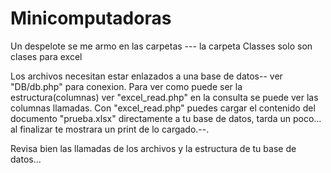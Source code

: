 # Minicomputadoras
Un despelote se me armo en las carpetas --- la carpeta Classes solo son clases para excel


Los archivos necesitan estar enlazados a una base de datos-- ver "DB/db.php" para conexion.
Para ver como puede ser la estructura(columnas) ver "excel_read.php" en la consulta se puede ver las columnas llamadas.
Con "excel_read.php" puedes cargar el contenido del documento "prueba.xlsx" directamente a tu base de datos, tarda un poco...
al finalizar te mostrara un print de lo cargado.--.

Revisa bien las llamadas de los archivos y la estructura de tu base de datos...
